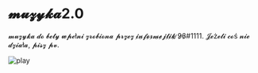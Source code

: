 # 𝓶𝓾𝔃𝔂𝓴𝓪2.0
𝓶𝓾𝔃𝔂𝓴𝓪 𝓭𝓸 𝓫𝓮𝓽𝔂 𝔀𝓹𝓮ł𝓷𝓲 𝔃𝓻𝓸𝓫𝓲𝓸𝓷𝓪 𝓹𝓻𝔃𝓮𝔃 𝓲̷𝓷̷𝓯̷𝓸̷𝓻̷𝓶̷𝓮̷𝓳̷𝓽̷𝓲̷𝓴̷ ̷9̷6̷#1111.
𝓙𝓮ż𝓮𝓵𝓲 𝓬𝓸ś 𝓷𝓲𝓮 𝓭𝔃𝓲𝓪ł𝓪, 𝓹𝓲𝓼𝔃 𝓹𝓿.

![play](https://user-images.githubusercontent.com/101056548/157512299-17e66baa-6a80-4865-a7c9-e1aaed85e266.png)
